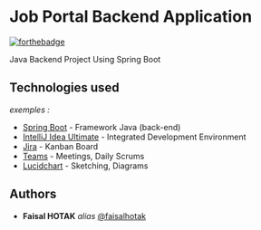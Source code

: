 # Job Portal Backend Application

[![forthebadge](http://forthebadge.com/images/badges/built-with-love.svg)](http://forthebadge.com)

Java Backend Project Using Spring Boot

## Technologies used

_exemples :_
* [Spring Boot]([http://materializecss.com](https://start.spring.io/)) - Framework Java (back-end)
* [IntelliJ Idea Ultimate]((https://www.jetbrains.com/idea/)) - Integrated Development Environment
* [Jira](https://www.atlassian.com/fr/software/jira) - Kanban Board
* [Teams](https://www.microsoft.com/fr-be/microsoft-teams/group-chat-software) - Meetings, Daily Scrums
* [Lucidchart](https://www.lucidchart.com/) - Sketching, Diagrams

## Authors

* **Faisal HOTAK** _alias_ [@faisalhotak](https://github.com/faisalhotak)
